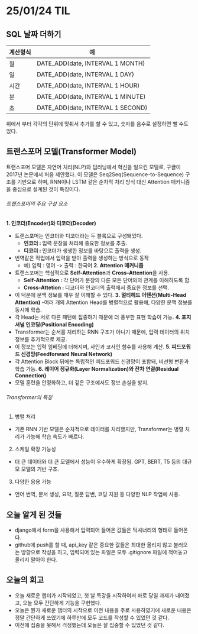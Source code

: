 # 25/01/24 TIL
## SQL 날짜 더하기

  |계산형식 | 예 |
  |--------|----|
  | 월     | DATE_ADD(date, INTERVAL 1 MONTH) |
  | 일     | DATE_ADD(date, INTERVAL 1 DAY) |
  | 시간   | DATE_ADD(date, INTERVAL 1 HOUR) |
  | 분     | DATE_ADD(date, INTERVAL 1 MINUTE) |
  |초      | DATE_ADD(date, INTERVAL 1 SECOND) |

  위에서 부터 각각의 단위에 맞춰서 추가를 할 수 있고, 숫자를 음수로 설정하면 뺄 수도 있다.

## 트랜스포머 모델(Transformer Model)
트랜스포머 모델은 자연어 처리(NLP)와 딥러닝에서 혁신을 일으킨 모델로, 구글이 2017년 논문에서 처음 제안했다. 이 모델은 Seq2Seq(Sequence-to-Sequence) 구조를 기반으로 하며, RNN이나 LSTM 같은 순차적 처리 방식 대신 Attention 매커니즘을 중심으로 설계된 것이 특징이다.
###### 트랜스포머의 주요 구성 요소
<b>1. 인코더(Encoder)와 디코더(Decoder)</b>
  - 트랜스포머는 인코더와 디코더라는 두 블록으로 구성돼있다.
    - <b>인코더 : </b>입력 문장을 처리해 중요한 정보를 추출.
    - <b>디코더 : </b>인코더가 생생한 정보를 바탕으로 출력을 생성.
  - 번역같은 작업에서 입력을 받아 출력을 생성하는 방식으로 동작
    - 예) 입력 : 영어 -> 출력 : 한국어
<b>2. Attention 매커니즘</b>
  - 트랜스포머는 핵심적으로 <b>Self-Attention</b>과 <b>Cross-Attention</b>을 사용.
    - <b>Self-Attention : </b>각 단어가 문장의 다른 모든 단어와의 관계를 이해하도록 함.
    - <b>Cross-Attetion : </b>디코더와 인코더의 출력에서 중요한 정보를 선택.
  - 이 덕분에 문맥 정보를 매우 잘 이해할 수 있다.
<b>3. 멀티헤드 어텐션(Multi-Head Attention)</b>
  -여러 개의 Attention Head를 병렬적으로 활용해, 다양한 문맥 정보를 동시에 학습.
  - 각 Head는 서로 다른 패턴에 집중하기 때문에 더 풍부한 표현 학습이 가능.
<b>4. 포지셔널 인코딩(Positional Encoding)</b>
  - Transformer는 순서를 처리하는 RNN 구조가 아니기 때문에, 입력 데이터의 위치 정보를 추가적으로 제공.
  - 이 정보는 입력 임베딩에 더해지며, 사인과 코사인 함수를 사용해 계산.
<b>5. 피드포워드 신경망(Feedforward Neural Network)</b>
  - 각 Attention Block 뒤에는 독립적인 피드포워드 신경망이 포함돼, 비선형 변환과 학습 가능.
<b>6. 레이어 정규화(Layer Normalization)와 잔차 연결(Residual Connection)</b>
  - 모델 훈련을 안정화하고, 더 깊은 구조에서도 정보 손실을 방지.

###### Transformer의 특징
1. 병렬 처리
  - 기존 RNN 기반 모델은 순차적으로 데이터를 처리했지만, Transformer는 병렬 처리가 가능해 학습 속도가 빠르다.
2. 스케일 확장 가능성
  - 더 큰 데이터와 더 큰 모델에서 성능이 우수하게 확장됨. GPT, BERT, T5 등의 대규모 모델의 기반 구조.
3. 다양한 응용 가능
  - 언어 번역, 문서 생성, 요약, 질문 답변, 코딩 지원 등 다양한 NLP 작업에 사용.

## 오늘 알게 된 것들
  - django에서 form을 사용해서 입력되어 들어온 값들은 딕셔너리의 형태로 들어온다.
  - github에 push를 할 때, api_key 같은 중요한 값들은 최대한 올리지 않고 불러오는 방향으로 작성을 하고, 입력되어 있는 파일은 모두 .gitignore 파일에 적어놓고 올리지 말아야 한다.

## 오늘의 회고
  - 오늘 새로운 챕터가 시작되었고, 첫 날 특강을 시작하여서 바로 당일 과제가 내어졌고, 오늘 모두 간단하게 기능을 구현했다.
  - 오늘은 뭔가 새로운 챕터의 시작으로 이전 내용을 주로 사용하였기에 새로운 내용은 정말 간단하게 쓰였기에 하루만에 모두 코드를 작성할 수 있었던 것 같다.
  - 이전에 집중을 못해서 걱정했는데 오늘은 잘 집중할 수 있었던 것 같다.